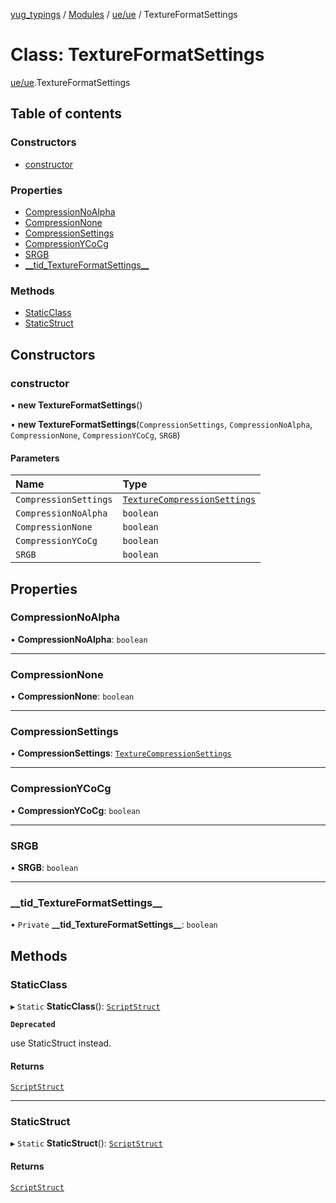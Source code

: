 [yug_typings](../README.md) / [Modules](../modules.md) / [ue/ue](../modules/ue_ue.md) / TextureFormatSettings

# Class: TextureFormatSettings

[ue/ue](../modules/ue_ue.md).TextureFormatSettings

## Table of contents

### Constructors

- [constructor](ue_ue.TextureFormatSettings.md#constructor)

### Properties

- [CompressionNoAlpha](ue_ue.TextureFormatSettings.md#compressionnoalpha)
- [CompressionNone](ue_ue.TextureFormatSettings.md#compressionnone)
- [CompressionSettings](ue_ue.TextureFormatSettings.md#compressionsettings)
- [CompressionYCoCg](ue_ue.TextureFormatSettings.md#compressionycocg)
- [SRGB](ue_ue.TextureFormatSettings.md#srgb)
- [\_\_tid\_TextureFormatSettings\_\_](ue_ue.TextureFormatSettings.md#__tid_textureformatsettings__)

### Methods

- [StaticClass](ue_ue.TextureFormatSettings.md#staticclass)
- [StaticStruct](ue_ue.TextureFormatSettings.md#staticstruct)

## Constructors

### constructor

• **new TextureFormatSettings**()

• **new TextureFormatSettings**(`CompressionSettings`, `CompressionNoAlpha`, `CompressionNone`, `CompressionYCoCg`, `SRGB`)

#### Parameters

| Name | Type |
| :------ | :------ |
| `CompressionSettings` | [`TextureCompressionSettings`](../enums/ue_ue.TextureCompressionSettings.md) |
| `CompressionNoAlpha` | `boolean` |
| `CompressionNone` | `boolean` |
| `CompressionYCoCg` | `boolean` |
| `SRGB` | `boolean` |

## Properties

### CompressionNoAlpha

• **CompressionNoAlpha**: `boolean`

___

### CompressionNone

• **CompressionNone**: `boolean`

___

### CompressionSettings

• **CompressionSettings**: [`TextureCompressionSettings`](../enums/ue_ue.TextureCompressionSettings.md)

___

### CompressionYCoCg

• **CompressionYCoCg**: `boolean`

___

### SRGB

• **SRGB**: `boolean`

___

### \_\_tid\_TextureFormatSettings\_\_

• `Private` **\_\_tid\_TextureFormatSettings\_\_**: `boolean`

## Methods

### StaticClass

▸ `Static` **StaticClass**(): [`ScriptStruct`](ue_ue.ScriptStruct.md)

**`Deprecated`**

use StaticStruct instead.

#### Returns

[`ScriptStruct`](ue_ue.ScriptStruct.md)

___

### StaticStruct

▸ `Static` **StaticStruct**(): [`ScriptStruct`](ue_ue.ScriptStruct.md)

#### Returns

[`ScriptStruct`](ue_ue.ScriptStruct.md)
